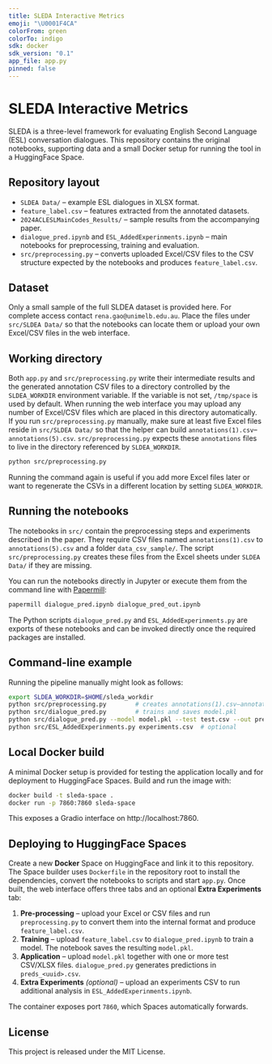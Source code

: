 ```yaml
---
title: SLEDA Interactive Metrics
emoji: "\U0001F4CA"
colorFrom: green
colorTo: indigo
sdk: docker
sdk_version: "0.1"
app_file: app.py
pinned: false
---
```


# SLEDA Interactive Metrics

SLEDA is a three-level framework for evaluating English Second Language (ESL) conversation dialogues. This repository contains the original notebooks, supporting data and a small Docker setup for running the tool in a HuggingFace Space.

## Repository layout

- `SLDEA Data/` – example ESL dialogues in XLSX format.
- `feature_label.csv` – features extracted from the annotated datasets.
- `2024ACLESLMainCodes_Results/` – sample results from the accompanying paper.
- `dialogue_pred.ipynb` and `ESL_AddedExperinments.ipynb` – main notebooks for preprocessing, training and evaluation.
- `src/preprocessing.py` – converts uploaded Excel/CSV files to the CSV structure
  expected by the notebooks and produces `feature_label.csv`.

## Dataset

Only a small sample of the full SLDEA dataset is provided here. For complete access contact `rena.gao@unimelb.edu.au`. Place the files under `src/SLDEA Data/` so that the notebooks can locate them or upload your own Excel/CSV files in the web interface.

## Working directory

Both `app.py` and `src/preprocessing.py` write their intermediate results and the generated annotation CSV files to a directory controlled by the `SLDEA_WORKDIR` environment variable. If the variable is not set, `/tmp/space` is used by default. When running the web interface you may upload any number of Excel/CSV files which are placed in this directory automatically. If you run `src/preprocessing.py` manually, make sure at least five Excel files reside in `src/SLDEA Data/` so that the helper can build `annotations(1).csv`–`annotations(5).csv`.
`src/preprocessing.py` expects these `annotations` files to live in the directory referenced by `SLDEA_WORKDIR`.

```bash
python src/preprocessing.py
```

Running the command again is useful if you add more Excel files later or want to regenerate the CSVs in a different location by setting `SLDEA_WORKDIR`.

## Running the notebooks

The notebooks in `src/` contain the preprocessing steps and experiments described in the paper. They require CSV files named `annotations(1).csv` to `annotations(5).csv` and a folder `data_csv_sample/`. The script `src/preprocessing.py` creates these files from the Excel sheets under `SLDEA Data/` if they are missing.

You can run the notebooks directly in Jupyter or execute them from the command line with [Papermill](https://papermill.readthedocs.io/):

```bash
papermill dialogue_pred.ipynb dialogue_pred_out.ipynb
```

The Python scripts `dialogue_pred.py` and `ESL_AddedExperinments.py` are exports of these notebooks and can be invoked directly once the required packages are installed.

## Command-line example

Running the pipeline manually might look as follows:

```bash
export SLDEA_WORKDIR=$HOME/sleda_workdir
python src/preprocessing.py        # creates annotations(1).csv–annotations(5).csv and feature_label.csv
python src/dialogue_pred.py        # trains and saves model.pkl
python src/dialogue_pred.py --model model.pkl --test test.csv --out preds.csv
python src/ESL_AddedExperinments.py experiments.csv  # optional
```

## Local Docker build

A minimal Docker setup is provided for testing the application locally and for deployment to HuggingFace Spaces. Build and run the image with:

```bash
docker build -t sleda-space .
docker run -p 7860:7860 sleda-space
```

This exposes a Gradio interface on http://localhost:7860.

## Deploying to HuggingFace Spaces

Create a new **Docker** Space on HuggingFace and link it to this repository. The Space builder uses `Dockerfile` in the repository root to install the dependencies, convert the notebooks to scripts and start `app.py`. Once built, the web interface offers three tabs and an optional **Extra Experiments** tab:

1. **Pre-processing** – upload your Excel or CSV files and run `preprocessing.py`
   to convert them into the internal format and produce `feature_label.csv`.
2. **Training** – upload `feature_label.csv` to `dialogue_pred.ipynb` to train
   a model. The notebook saves the resulting `model.pkl`.
3. **Application** – upload `model.pkl` together with one or more test CSV/XLSX
   files. `dialogue_pred.py` generates predictions in `preds_<uuid>.csv`.
4. **Extra Experiments** *(optional)* – upload an experiments CSV to run
   additional analysis in `ESL_AddedExperinments.ipynb`.

The container exposes port `7860`, which Spaces automatically forwards.

## License

This project is released under the MIT License.
